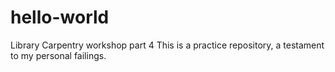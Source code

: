 # hello-world
Library Carpentry workshop part 4
This is a practice repository, a testament to my personal failings. 
